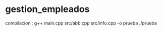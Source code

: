 # gestion_empleados
compilacion : 
  g++ main.cpp src/abb.cpp src/info.cpp -o prueba
  ./prueba
  

